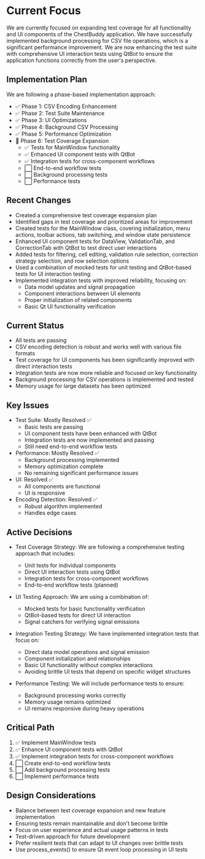 # Current Focus

We are currently focused on expanding test coverage for all functionality and UI components of the ChestBuddy application. We have successfully implemented background processing for CSV file operations, which is a significant performance improvement. We are now enhancing the test suite with comprehensive UI interaction tests using QtBot to ensure the application functions correctly from the user's perspective.

## Implementation Plan

We are following a phase-based implementation approach:

- ✅ Phase 1: CSV Encoding Enhancement
- ✅ Phase 2: Test Suite Maintenance
- ✅ Phase 3: UI Optimizations
- ✅ Phase 4: Background CSV Processing
- ✅ Phase 5: Performance Optimization
- 🔄 Phase 6: Test Coverage Expansion
  - ✅ Tests for MainWindow functionality
  - ✅ Enhanced UI component tests with QtBot
  - ✅ Integration tests for cross-component workflows
  - ⬜ End-to-end workflow tests
  - ⬜ Background processing tests
  - ⬜ Performance tests

## Recent Changes

- Created a comprehensive test coverage expansion plan
- Identified gaps in test coverage and prioritized areas for improvement
- Created tests for the MainWindow class, covering initialization, menu actions, toolbar actions, tab switching, and window state persistence
- Enhanced UI component tests for DataView, ValidationTab, and CorrectionTab with QtBot to test direct user interactions
- Added tests for filtering, cell editing, validation rule selection, correction strategy selection, and row selection options
- Used a combination of mocked tests for unit testing and QtBot-based tests for UI interaction testing
- Implemented integration tests with improved reliability, focusing on:
  - Data model updates and signal propagation
  - Component interactions between UI elements
  - Proper initialization of related components
  - Basic Qt UI functionality verification

## Current Status

- All tests are passing
- CSV encoding detection is robust and works well with various file formats
- Test coverage for UI components has been significantly improved with direct interaction tests
- Integration tests are now more reliable and focused on key functionality
- Background processing for CSV operations is implemented and tested
- Memory usage for large datasets has been optimized

## Key Issues

- Test Suite: Mostly Resolved ✅
  - Basic tests are passing
  - UI component tests have been enhanced with QtBot
  - Integration tests are now implemented and passing
  - Still need end-to-end workflow tests
- Performance: Mostly Resolved ✅
  - Background processing implemented
  - Memory optimization complete
  - No remaining significant performance issues
- UI: Resolved ✅
  - All components are functional
  - UI is responsive
- Encoding Detection: Resolved ✅
  - Robust algorithm implemented
  - Handles edge cases

## Active Decisions

- Test Coverage Strategy: We are following a comprehensive testing approach that includes:
  - Unit tests for individual components
  - Direct UI interaction tests using QtBot
  - Integration tests for cross-component workflows
  - End-to-end workflow tests (planned)

- UI Testing Approach: We are using a combination of:
  - Mocked tests for basic functionality verification
  - QtBot-based tests for direct UI interaction
  - Signal catchers for verifying signal emissions

- Integration Testing Strategy: We have implemented integration tests that focus on:
  - Direct data model operations and signal emission
  - Component initialization and relationships
  - Basic UI functionality without complex interactions
  - Avoiding brittle UI tests that depend on specific widget structures

- Performance Testing: We will include performance tests to ensure:
  - Background processing works correctly
  - Memory usage remains optimized
  - UI remains responsive during heavy operations

## Critical Path

1. ✅ Implement MainWindow tests
2. ✅ Enhance UI component tests with QtBot
3. ✅ Implement integration tests for cross-component workflows
4. ⬜ Create end-to-end workflow tests
5. ⬜ Add background processing tests
6. ⬜ Implement performance tests

## Design Considerations

- Balance between test coverage expansion and new feature implementation
- Ensuring tests remain maintainable and don't become brittle
- Focus on user experience and actual usage patterns in tests
- Test-driven approach for future development
- Prefer resilient tests that can adapt to UI changes over brittle tests
- Use process_events() to ensure Qt event loop processing in UI tests 